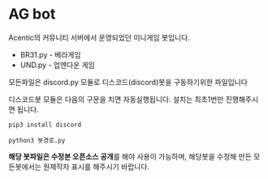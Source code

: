 # AG bot
Acentic의 커뮤니티 서버에서 운영되었던 미니게임 봇입니다.
 - BR31.py - 베라게임
 - UND.py - 업엔다운 게임

모든파일은 discord.py 모듈로 디스코드(discord)봇을 구동하기위한 파일입니다

디스코드봇 모듈은 다음의 구문을 치면 자동실행됩니다.
설치는 최초1번만 진행해주시면 됩니다.
```
pip3 install discord
```

```
python3 봇경로.py
```

**해당 봇파일은 수정본 오픈소스 공개**를 해야 사용이 가능하며,
해당봇을 수정해 만든 모든봇에서는 원제작자 표시를 해주시기 바랍니다.


